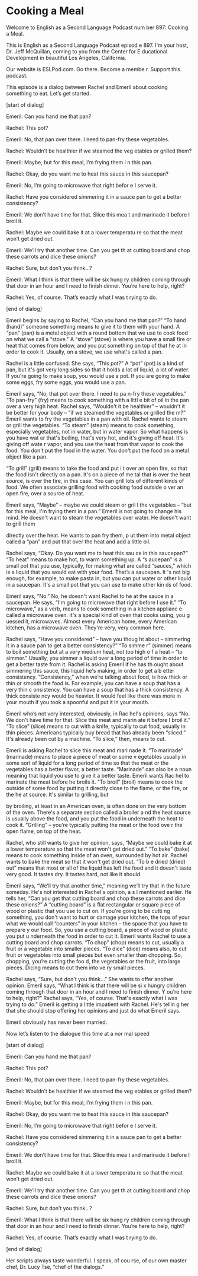 # Cooking a Meal

Welcome to English as a Second Language Podcast num ber 897: Cooking a Meal.

This is English as a Second Language Podcast episod e 897. I'm your host, Dr. Jeff McQuillan, coming to you from the Center for E ducational Development in beautiful Los Angeles, California.

Our website is ESLPod.com. Go there. Become a membe r. Support this podcast.

This episode is a dialog between Rachel and Emeril about cooking something to eat. Let’s get started.

[start of dialog]

Emeril: Can you hand me that pan?

Rachel: This pot?

Emeril: No, that pan over there. I need to pan-fry these vegetables.

Rachel: Wouldn’t be healthier if we steamed the veg etables or grilled them?

Emeril: Maybe, but for this meal, I’m frying them i n this pan.

Rachel: Okay, do you want me to heat this sauce in this saucepan?

Emeril: No, I’m going to microwave that right befor e I serve it.

Rachel: Have you considered simmering it in a sauce pan to get a better consistency?

Emeril: We don’t have time for that. Slice this mea t and marinade it before I broil it.

Rachel: Maybe we could bake it at a lower temperatu re so that the meat won’t get dried out.

Emeril: We’ll try that another time. Can you get th at cutting board and chop these carrots and dice these onions?

Rachel: Sure, but don’t you think...?

Emeril: What I think is that there will be six hung ry children coming through that door in an hour and I need to finish dinner. You’re  here to help, right?

Rachel: Yes, of course. That’s exactly what I was t rying to do.

[end of dialog]

Emeril begins by saying to Rachel, “Can you hand me  that pan?” “To hand (hand)” someone something means to give it to them with your hand. A “pan” (pan) is a metal object with a round bottom that we  use to cook food on what we call a “stove.” A “stove” (stove) is where you have  a small fire or heat that comes from below, and you put something on top of that he at in order to cook it. Usually, on a stove, we use what's called a pan.

Rachel is a little confused. She says, “This pot?” A “pot” (pot) is a kind of pan, but it's got very long sides so that it holds a lot of liquid, a lot of water. If you're going to make soup, you would use a pot. If you are going  to make some eggs, fry some eggs, you would use a pan.

Emeril says, “No, that pot over there. I need to pa n-fry these vegetables.” “To pan-fry” (fry) means to cook something with a littl e bit of oil in the pan over a very high heat. Rachel says, “Wouldn't it be healthier” – wouldn't it be better for your body – “if we steamed the vegetables or grilled the m?” Emeril wants to fry the vegetables in a pan with oil. Rachel wants to steam  or grill the vegetables. “To steam” (steam) means to cook something, especially vegetables, not in water, but in water vapor. So what happens is you have wat er that's boiling, that's very hot, and it's giving off heat. It's giving off wate r vapor, and you use the heat from that vapor to cook the food. You don't put the food  in the water. You don't put the food on a metal object like a pan.

“To grill” (grill) means to take the food and put i t over an open fire, so that the food isn't directly on a pan. It's on a piece of me tal that is over the heat source, is over the fire, in this case. You can grill lots of different kinds of food. We often associate grilling food with cooking food outside o ver an open fire, over a source of heat.

Emeril says, “Maybe” – maybe we could steam or gril l the vegetables – “but for this meal, I'm frying them in a pan.” Emeril is not  going to change his mind. He doesn't want to steam the vegetables over water. He  doesn't want to grill them

directly over the heat. He wants to pan fry them, p ut them into metal object called a “pan” and put that over the heat and add a little  oil.

Rachel says, “Okay. Do you want me to heat this sau ce in this saucepan?” “To heat” means to make hot, to warm something up. A “s aucepan” is a small pot that you use, typically, for making what are called  “sauces,” which is a liquid that you would eat with your food. That’s a saucepan. It 's not big enough, for example, to make pasta in, but you can put water or  other liquid in a saucepan. It's a small pot that you can use to make other kin ds of food.

Emeril says, “No.” No, he doesn't want Rachel to he at the sauce in a saucepan. He says, “I'm going to microwave that right before I use it.” “To microwave,” as a verb, means to cook something in a kitchen applianc e called a microwave oven. It's a special kind of oven that cooks using, you g uessed it, microwaves. Almost every American home, every American kitchen, has a microwave oven. They're very, very common here.

Rachel says, “Have you considered” – have you thoug ht about – simmering it in a sauce pan to get a better consistency?” “To simme r” (simmer) means to boil something but at a very medium heat, not too high o f a heat – “to simmer.” Usually, you simmer a liquid over a long period of time in order to get a better taste from it. Rachel is asking Emeril if he has th ought about simmering this sauce, this liquid he's making, in order to get a b etter consistency. “Consistency,” when we’re talking about food, is how thick or thin  or smooth the food is. For example, you can have a soup that has a very thin c onsistency. You can have a soup that has a thick consistency. A thick consiste ncy would be heavier. It would feel like there was more in your mouth if you took a spoonful and put it in your mouth.

Emeril who’s not very interested, obviously, in Rac hel's opinions, says “No. We don't have time for that. Slice this meat and marin ate it before I broil it.” “To slice” (slice) means to cut with a knife, typically to cut  food, usually in thin pieces. Americans typically buy bread that has already been  “sliced.” It's already been cut by a machine. “To slice,” then, means to cut.

Emeril is asking Rachel to slice this meat and mari nade it. “To marinade” (marinade) means to place a piece of meat or some v egetables usually in some sort of liquid for a long period of time so that the meat or the vegetables has a better flavor, a better taste. “Marinade” can also be a noun meaning that liquid you use to give it a better taste. Emeril wants Rac hel to marinate the meat before he broils it. “To broil” (broil) means to cook the outside of some food by putting it directly close to the flame, or the fire, or the he at source. It's similar to grilling, but

by broiling, at least in an American oven, is often  done on the very bottom of the oven. There's a separate section called a broiler a nd the heat source is usually above the food, and you put the food in underneath the heat to cook it. “Grilling” – you’re typically putting the meat or the food ove r the open flame, on top of the heat.

Rachel, who still wants to give her opinion, says, “Maybe we could bake it at a lower temperature so that the meat won't get dried out.” “To bake” (bake) means to cook something inside of an oven, surrounded by hot air. Rachel wants to bake the meat so that it won't get dried out. “To b e dried (dried) out” means that most or all of the liquid has left the food and it doesn't taste very good. It tastes dry. It tastes hard, not like it should.

Emeril says, “We’ll try that another time,” meaning  we’ll try that in the future someday. He's not interested in Rachel's opinion, a s I mentioned earlier. He tells her, “Can you get that cutting board and chop these  carrots and dice these onions?” A “cutting board” is a flat rectangular or  square piece of wood or plastic that you use to cut on. If you're going to be cutti ng something, you don't want to hurt or damage your kitchen, the tops of your what we would call “counters” in your kitchen – the space that you have to prepare y our food. So, you use a cutting board, a piece of wood or plastic you put u nderneath the food in order to cut it. Emeril wants Rachel to use a cutting board and chop carrots. “To chop” (chop) means to cut, usually a fruit or a vegetable  into smaller pieces. “To dice” (dice) means also, to cut fruit or vegetables into small pieces but even smaller than chopping. So, chopping, you’re cutting the foo d, the vegetables or the fruit, into large pieces. Dicing means to cut them into ve ry small pieces.

Rachel says, “Sure, but don't you think…” She wants  to offer another opinion. Emeril says, “What I think is that there will be si x hungry children coming through that door in an hour and I need to finish dinner. Y ou're here to help, right?” Rachel says, “Yes, of course. That's exactly what I  was trying to do.” Emeril is getting a little impatient with Rachel. He's tellin g her that she should stop offering her opinions and just do what Emeril says.

Emeril obviously has never been married.

Now let’s listen to the dialogue this time at a nor mal speed

[start of dialog]

Emeril: Can you hand me that pan?

Rachel: This pot?

Emeril: No, that pan over there. I need to pan-fry these vegetables.

Rachel: Wouldn’t be healthier if we steamed the veg etables or grilled them?

Emeril: Maybe, but for this meal, I’m frying them i n this pan.

Rachel: Okay, do you want me to heat this sauce in this saucepan?

Emeril: No, I’m going to microwave that right befor e I serve it.

Rachel: Have you considered simmering it in a sauce pan to get a better consistency?

Emeril: We don’t have time for that. Slice this mea t and marinade it before I broil it.

Rachel: Maybe we could bake it at a lower temperatu re so that the meat won’t get dried out.

Emeril: We’ll try that another time. Can you get th at cutting board and chop these carrots and dice these onions?

Rachel: Sure, but don’t you think...?

Emeril: What I think is that there will be six hung ry children coming through that door in an hour and I need to finish dinner. You’re  here to help, right?

Rachel: Yes, of course. That’s exactly what I was t rying to do.

[end of dialog]

Her scripts always taste wonderful. I speak, of cou rse, of our own master chef, Dr. Lucy Tse, “chef of the dialogs.”



